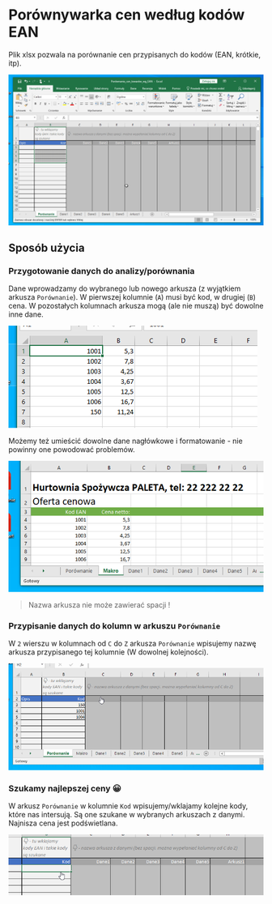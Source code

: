 # Porównywarka cen według kodów EAN

Plik xlsx pozwala na porównanie cen przypisanych do kodów (EAN, krótkie, itp).

![Działanie](assets/dzialanie.gif)

## Sposób użycia

### Przygotowanie danych do analizy/porównania

Dane wprowadzamy do wybranego lub nowego arkusza (z wyjątkiem arkusza `Porównanie`). W pierwszej kolumnie (`A`) musi być kod, w drugiej (`B`) cena. W pozostałych kolumnach arkusza mogą (ale nie muszą) być dowolne inne dane.

![](assets/2023-09-28-14-22-30.png)

Możemy też umieścić dowolne dane nagłówkowe i formatowanie - nie powinny one powodować problemów.

![](assets/2023-09-28-14-24-54.png)

> Nazwa arkusza nie może zawierać spacji !

### Przypisanie danych do kolumn w arkuszu `Porównanie`

W `2` wierszu w kolumnach od `C` do `Z` arkusza `Porównanie` wpisujemy nazwę arkusza przypisanego tej kolumnie (W dowolnej kolejności). 

![Alt text](assets/przypisanie.gif)

### Szukamy najlepszej ceny 😀


W arkusz `Porównanie` w kolumnie `Kod` wpisujemy/wklajamy kolejne kody, które nas intersują. Są one szukane w wybranych arkuszach z danymi. Najnisza cena jest podświetlana.

![Przykład](assets/test.gif)
